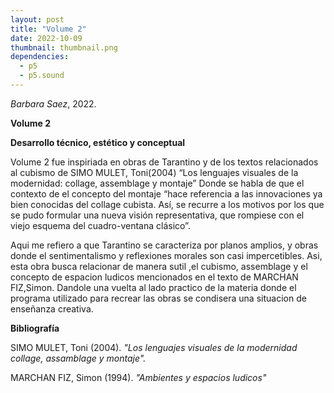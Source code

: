 ```yaml
---
layout: post
title: "Volume 2"
date: 2022-10-09
thumbnail: thumbnail.png
dependencies:
  - p5
  - p5.sound
---
```


<div id="div-sketch">
  <script type="text/javascript" src="sketch.js"></script>
</div>

_Barbara Saez_, 2022.

**Volume 2**


**Desarrollo técnico, estético y conceptual**

Volume 2 fue inspiriada en obras de Tarantino y de los textos relacionados al cubismo de SIMO MULET, Toni(2004) “Los lenguajes visuales de la modernidad: collage, assemblage y montaje” Donde se habla de que el contexto de el concepto del montaje “hace referencia a las innovaciones ya bien conocidas del collage cubista. Así, se recurre a los motivos por los que se pudo formular una nueva visión representativa, que rompiese con el viejo esquema del cuadro-ventana clásico”. 

Aqui me refiero a que Tarantino se caracteriza por planos amplios, y obras donde el sentimentalismo y reflexiones morales son casi impercetibles. Asi,  esta obra busca relacionar de manera sutil ,el cubismo, assemblage y el concepto de espacion ludicos mencionados en el texto de MARCHAN FIZ,Simon. Dandole una vuelta al lado practico de la materia donde el programa utilizado para recrear las obras se condisera una situacion de enseñanza creativa.

**Bibliografía**

SIMO MULET, Toni (2004). _"Los lenguajes visuales de la modernidad collage, assamblage y montaje"._

MARCHAN FIZ, Simon (1994). _"Ambientes y espacios ludicos"_